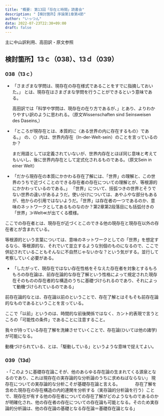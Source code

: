 ```yaml
---
title: "概要: 第13回「存在と時間」読書会"
description: "【検討箇所】序論第1章第4節"
author: "いっつん"
data: 2022-07-23T22:30+09:00
draft: false
---
```


主に中山訳利用、高田訳・原文参照

検討箇所】13ｃ（038）、13ｄ（039） 
----

### 038（13ｃ） 

* 「さまざまな学問は、現存在の存在様式であることをすでに指摘しておいた。」 とは、現存在はさまざまな学問を行うことができるという意味である。 
 
    高田訳では「科学や学問は、現存在の在り方であるが、」とあり、よりわかりやすい訳のように思われる。（原文Wissenschaften sind Seinsweisen des Daseins,） 
* 「ところが現存在とは、本質的に〈ある世界の内に存在するもの〉である。」 の、〈〉内は、世界内存在（In-der-Welt-sein）のことを言っているのか？ 

    まだ用語としては定義されていないが、世界内存在とほぼ同じ意味と考えてもいいし、後に世界内存在として定式化されるものである。（原文Sein in einer Welt） 

* 「だから現存在の本質にかかわる存在了解には、「世界」の理解と、この世界のうちで近づくことのできる存在者の存在についての理解とが、等根源的にかかわっているのである。」 
    「世界」について、括弧つきの世界とそうでない世界の違いがあるようだ。使い分けについては、あやふやな部分もあるが、他からの引用ではないようだ。「世界」は存在者の一つであるのか、意味のネットワークとしてあるものなのか？第2章第2段落目にも括弧付きの「世界」≫Welt≪が出てくる模様。 

ここでの存在者とは、現存在が近づくとこのできる他の現存在と現存在以外の存在者とが含まれている。 

等根源的という言葉については、意味のネットワークとしての「世界」を想定するなら、等根源的な、それでいて並立するような別個のものになるので、ここで併記されていることもそんなに不自然じゃないかな？という気がする。並行して考察していく必要がある。 

* 「したがって、現存在ではない存在性格をそなえた存在者を対象とするもろもろの存在論は、前存在論的な存在了解という性格によって規定された現存在そのものの存在者的な構造のうちに基礎づけられるのであり、それによって動機づけられているのである」 

前存在論的なとは、存在論以前のということで、存在了解とはそもそも前存在論的なものであるということを言っている。

ここで「以前」というのは、時間的な前後関係ではなく、カント的表現で言うところの「可能性の条件」であることに注意すること。

我々が持っている存在了解を洗練させていくことで、存在論(ひいては他の諸学)が可能になる。

動機づけられている、とは、「駆動している」というような意味で捉えてよい。 

### 039（13d） 

・「このように基礎存在論こそが、他のあらゆる存在論の生まれてくる源泉となるのであり、これは現存在の実存論的な分析論のうちに求めねばならない」 
    現存在についての実存論的な分析こそが基礎存在論と言える。　　　　存在了解を含めた現存在の存在構造の内的連関を分析する（実存論的分析論を行う）ことで、現存在が有する他の存在者についての存在了解がどのようなものであるのかが明確化され、他の存在者の存在についての存在論も可能となる。そのため実存論的分析論は、他の存在論の基礎となる存在論＝基礎存在論となる」